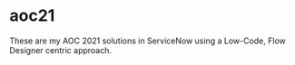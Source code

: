 # aoc21
These are my AOC 2021 solutions in ServiceNow using a Low-Code, Flow Designer centric approach.
